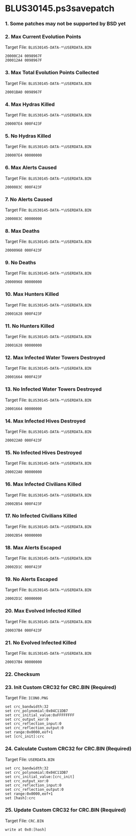 # BLUS30145.ps3savepatch

### 1.  Some patches may not be supported by BSD yet
### 2. Max Current Evolution Points

Target File: `BLUS30145-DATA-*\USERDATA.BIN`

```
20000C24 0098967F
200012A4 0098967F
```

### 3. Max Total Evolution Points Collected

Target File: `BLUS30145-DATA-*\USERDATA.BIN`

```
20001BA0 0098967F
```

### 4. Max Hydras Killed

Target File: `BLUS30145-DATA-*\USERDATA.BIN`

```
200007E4 000F423F
```

### 5. No Hydras Killed

Target File: `BLUS30145-DATA-*\USERDATA.BIN`

```
200007E4 00000000
```

### 6. Max Alerts Caused

Target File: `BLUS30145-DATA-*\USERDATA.BIN`

```
2000083C 000F423F
```

### 7. No Alerts Caused

Target File: `BLUS30145-DATA-*\USERDATA.BIN`

```
2000083C 00000000
```

### 8. Max Deaths

Target File: `BLUS30145-DATA-*\USERDATA.BIN`

```
20000968 000F423F
```

### 9. No Deaths

Target File: `BLUS30145-DATA-*\USERDATA.BIN`

```
20000968 00000000
```

### 10. Max Hunters Killed

Target File: `BLUS30145-DATA-*\USERDATA.BIN`

```
20001628 000F423F
```

### 11. No Hunters Killed

Target File: `BLUS30145-DATA-*\USERDATA.BIN`

```
20001628 00000000
```

### 12. Max Infected Water Towers Destroyed

Target File: `BLUS30145-DATA-*\USERDATA.BIN`

```
20001664 000F423F
```

### 13. No Infected Water Towers Destroyed

Target File: `BLUS30145-DATA-*\USERDATA.BIN`

```
20001664 00000000
```

### 14. Max Infected Hives Destroyed

Target File: `BLUS30145-DATA-*\USERDATA.BIN`

```
200022A0 000F423F
```

### 15. No Infected Hives Destroyed

Target File: `BLUS30145-DATA-*\USERDATA.BIN`

```
200022A0 00000000
```

### 16. Max Infected Civilians Killed

Target File: `BLUS30145-DATA-*\USERDATA.BIN`

```
20002B54 000F423F
```

### 17. No Infected Civilians Killed

Target File: `BLUS30145-DATA-*\USERDATA.BIN`

```
20002B54 00000000
```

### 18. Max Alerts Escaped

Target File: `BLUS30145-DATA-*\USERDATA.BIN`

```
20002D1C 000F423F
```

### 19. No Alerts Escaped

Target File: `BLUS30145-DATA-*\USERDATA.BIN`

```
20002D1C 00000000
```

### 20. Max Evolved Infected Killed

Target File: `BLUS30145-DATA-*\USERDATA.BIN`

```
200037B4 000F423F
```

### 21. No Evolved Infected Killed

Target File: `BLUS30145-DATA-*\USERDATA.BIN`

```
200037B4 00000000
```

### 22.  Checksum
### 23. Init Custom CRC32 for CRC.BIN (Required)

Target File: `ICON0.PNG`

```
set crc_bandwidth:32
set crc_polynomial:0x04C11DB7
set crc_initial_value:0xFFFFFFFF
set crc_output_xor:0
set crc_reflection_input:0
set crc_reflection_output:0
set range:0x0000,eof+1
set [crc_init]:crc
```

### 24. Calculate Custom CRC32 for CRC.BIN (Required)

Target File: `USERDATA.BIN`

```
set crc_bandwidth:32
set crc_polynomial:0x04C11DB7
set crc_initial_value:[crc_init]
set crc_output_xor:0
set crc_reflection_input:0
set crc_reflection_output:0
set range:0x0000,eof+1
set [hash]:crc
```

### 25. Update Custom CRC32 for CRC.BIN (Required)

Target File: `CRC.BIN`

```
write at 0x0:[hash]
```

